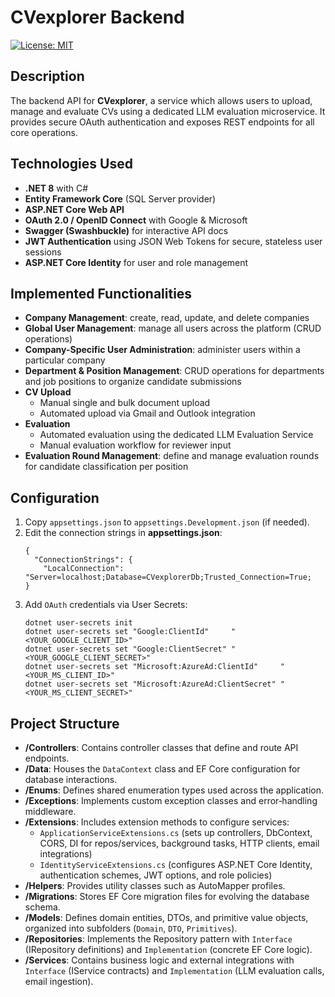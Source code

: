 # CVexplorer Backend

[![License: MIT](https://img.shields.io/badge/License-MIT-blue.svg)](LICENSE.txt)

## Description
The backend API for **CVexplorer**, a service which allows users to upload, manage and evaluate CVs using a dedicated LLM evaluation microservice. It provides secure OAuth authentication and exposes REST endpoints for all core operations.

## Technologies Used
- **.NET 8** with C#  
- **Entity Framework Core** (SQL Server provider)  
- **ASP.NET Core Web API**  
- **OAuth 2.0 / OpenID Connect** with Google & Microsoft  
- **Swagger (Swashbuckle)** for interactive API docs  
- **JWT Authentication** using JSON Web Tokens for secure, stateless user sessions
- **ASP.NET Core Identity** for user and role management  


## Implemented Functionalities
- **Company Management**: create, read, update, and delete companies  
- **Global User Management**: manage all users across the platform (CRUD operations)  
- **Company-Specific User Administration**: administer users within a particular company   
- **Department & Position Management**: CRUD operations for departments and job positions to organize candidate submissions  
- **CV Upload**  
  - Manual single and bulk document upload  
  - Automated upload via Gmail and Outlook integration  
- **Evaluation**  
  - Automated evaluation using the dedicated LLM Evaluation Service  
  - Manual evaluation workflow for reviewer input  
- **Evaluation Round Management**: define and manage evaluation rounds for candidate classification per position  

## Configuration
1. Copy `appsettings.json` to `appsettings.Development.json` (if needed).  
2. Edit the connection strings in **appsettings.json**:
   ```jsonc
   {
     "ConnectionStrings": {
       "LocalConnection": "Server=localhost;Database=CVexplorerDb;Trusted_Connection=True;
   }
3. Add `OAuth` credentials via User Secrets:
    ```jsonc
    dotnet user-secrets init
    dotnet user-secrets set "Google:ClientId"     "<YOUR_GOOGLE_CLIENT_ID>"
    dotnet user-secrets set "Google:ClientSecret" "<YOUR_GOOGLE_CLIENT_SECRET>"
    dotnet user-secrets set "Microsoft:AzureAd:ClientId"     "<YOUR_MS_CLIENT_ID>"
    dotnet user-secrets set "Microsoft:AzureAd:ClientSecret" "<YOUR_MS_CLIENT_SECRET>"

## Project Structure

- **/Controllers**: Contains controller classes that define and route API endpoints.  
- **/Data**: Houses the `DataContext` class and EF Core configuration for database interactions.  
- **/Enums**: Defines shared enumeration types used across the application.  
- **/Exceptions**: Implements custom exception classes and error‑handling middleware.  
- **/Extensions**: Includes extension methods to configure services:  
  - `ApplicationServiceExtensions.cs` (sets up controllers, DbContext, CORS, DI for repos/services, background tasks, HTTP clients, email integrations)  
  - `IdentityServiceExtensions.cs` (configures ASP.NET Core Identity, authentication schemes, JWT options, and role policies)  
- **/Helpers**: Provides utility classes such as AutoMapper profiles.  
- **/Migrations**: Stores EF Core migration files for evolving the database schema.  
- **/Models**: Defines domain entities, DTOs, and primitive value objects, organized into subfolders (`Domain`, `DTO`, `Primitives`).  
- **/Repositories**: Implements the Repository pattern with `Interface` (IRepository definitions) and `Implementation` (concrete EF Core logic).  
- **/Services**: Contains business logic and external integrations with `Interface` (IService contracts) and `Implementation` (LLM evaluation calls, email ingestion).  



